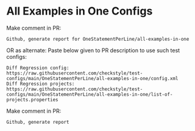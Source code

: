 # All Examples in One Configs
Make comment in PR:
```
Github, generate report for OneStatementPerLine/all-examples-in-one
```
OR as alternate:
Paste below given to PR description to use such test configs:
```
Diff Regression config: https://raw.githubusercontent.com/checkstyle/test-configs/main/OneStatementPerLine/all-examples-in-one/config.xml
Diff Regression projects: https://raw.githubusercontent.com/checkstyle/test-configs/main/OneStatementPerLine/all-examples-in-one/list-of-projects.properties
```
Make comment in PR:
```
Github, generate report
```
